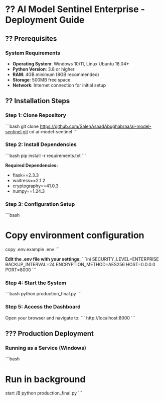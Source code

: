 # ?? AI Model Sentinel Enterprise - Deployment Guide 
 
## ?? Prerequisites 
 
### System Requirements 
- **Operating System**: Windows 10/11, Linux Ubuntu 18.04+ 
- **Python Version**: 3.8 or higher 
- **RAM**: 4GB minimum (8GB recommended) 
- **Storage**: 500MB free space 
- **Network**: Internet connection for initial setup 
 
## ?? Installation Steps 
 
### Step 1: Clone Repository 
\`\`\`bash 
git clone https://github.com/SalehAsaadAbughabraa/ai-model-sentinel.git 
cd ai-model-sentinel 
\`\`\` 
 
### Step 2: Install Dependencies 
\`\`\`bash 
pip install -r requirements.txt 
\`\`\` 
 
**Required Dependencies:** 
- flask==2.3.3 
- waitress==2.1.2 
- cryptography==41.0.3 
- numpy==1.24.3 
 
### Step 3: Configuration Setup 
\`\`\`bash 
# Copy environment configuration 
copy .env.example .env 
\`\`\` 
 
**Edit the .env file with your settings:** 
\`\`\`ini 
SECURITY_LEVEL=ENTERPRISE 
BACKUP_INTERVAL=24 
ENCRYPTION_METHOD=AES256 
HOST=0.0.0.0 
PORT=8000 
\`\`\` 
 
### Step 4: Start the System 
\`\`\`bash 
python production_final.py 
\`\`\` 
 
### Step 5: Access the Dashboard 
Open your browser and navigate to: 
\`\`\` 
http://localhost:8000 
\`\`\` 
 
## ??? Production Deployment 
 
### Running as a Service (Windows) 
\`\`\`bash 
# Run in background 
start /B python production_final.py 
\`\`\` 
